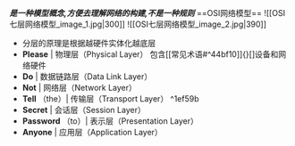 ***是一种模型概念,方便去理解网络的构建,不是一种规则***
==OSI网络模型==
![[OSI七层网络模型_image_1.jpg|300]]  ![[OSI七层网络模型_image_2.jpg|390]]
-   分层的原理是根据越硬件实体化越底层
-   **Please** | 物理层（Physical Layer）
包含[[常见术语#^44bf10]]{}[]设备和网络硬件
-   **Do** | 数据链路层（Data Link Layer）
-   **Not** | 网络层（Network Layer）
-   **Tell** （the）| 传输层（Transport Layer） ^1ef59b
-   **Secret** | 会话层（Session Layer）
-   **Password** （to）| 表示层（Presentation Layer）
-   **Anyone** | 应用层（Application Layer）

















